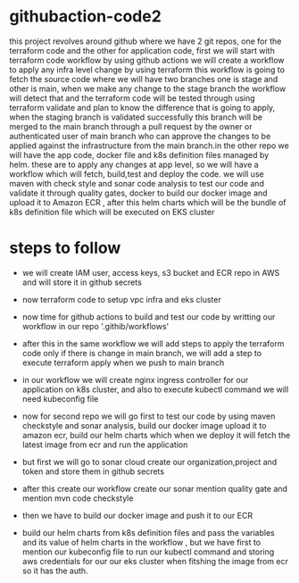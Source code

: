# githubaction-code2
this project revolves around github where we have 2 git repos, one for the terraform code and the other for application code,
first we will start with terraform code workflow by using github actions we will create a workflow to apply any infra level change by using terraform this workflow is going to fetch the source code where we will have two branches one is stage and other is main, when we make any change to the stage branch the workflow will detect that and the terraform code will be tested through using terraform validate and plan to know the difference that is going to apply, when the staging branch is validated successfully this branch will be merged to the main branch through a pull request by the owner or authenticated user of main branch who can approve the changes to be applied against the infrastructure from the main branch.in the other repo we will have the app code, docker file and k8s definition files managed by helm. these are to apply any changes at app level, so we will have a workflow which will fetch, build,test and deploy the code. we will use maven with check style and sonar code analysis to test our code and validate it through quality gates, docker to build our docker image and upload it to Amazon ECR , after this helm charts which will be the bundle of k8s definition file which will be executed on EKS cluster

# steps to follow
- we will create IAM user, access keys, s3 bucket and ECR repo in AWS and will store it in github secrets

- now terraform code to setup vpc infra and eks cluster

- now time for github actions  to build and test our code by writting our workflow in our repo '.githib/workflows'

-  after this in the same workflow we will add steps to apply the terraform code only if there is change in main branch, we will add a step to execute terraform apply when we push to main branch

- in our workflow we will create nginx ingress controller for our application on k8s cluster, and also to execute kubectl command we will need kubeconfig file  

- now for second repo we will go first to test our code by using maven checkstyle and sonar analysis, build our docker image upload it to amazon ecr, build our helm charts which when we deploy it will 
  fetch the latest image from ecr and run the application 

- but first we will go to sonar cloud create our organization,project and token and store them in github secrets

- after this create our workflow create our sonar mention quality gate and mention mvn code checkstyle

- then we have to build our docker image and push it to our ECR

- build our helm charts from k8s definition files and pass the variables and its value of helm charts in the workflow , but we have first to mention our kubeconfig file to run our kubectl command and 
  storing aws credentials for our our eks cluster when fitshing the image from ecr so it has the auth.
